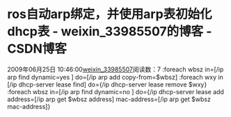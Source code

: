 # ros自动arp绑定，并使用arp表初始化dhcp表 - weixin_33985507的博客 - CSDN博客
2009年06月25日 10:46:00[weixin_33985507](https://me.csdn.net/weixin_33985507)阅读数：7
:foreach wbsz in=[/ip arp find dynamic=yes ] do=[/ip arp add copy-from=$wbsz]
:foreach wxy in [/ip dhcp-server lease find] do={/ip dhcp-server lease remove $wxy}
:foreach wbsz in=[/ip arp find dynamic=no ] do={/ip dhcp-server lease add address=[/ip arp get $wbsz address] mac-address=[/ip arp get $wbsz mac-address]}
